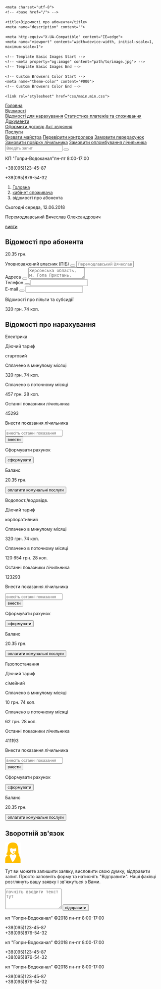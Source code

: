 <!DOCTYPE html>
<html lang="ru">

<head>

	<meta charset="utf-8">
	<!-- <base href="/"> -->

	<title>Відомості про абонента</title>
	<meta name="description" content="">

	<meta http-equiv="X-UA-Compatible" content="IE=edge">
	<meta name="viewport" content="width=device-width, initial-scale=1, maximum-scale=1">

	<!-- Template Basic Images Start -->
	<!-- <meta property="og:image" content="path/to/image.jpg"> -->
	<!-- Template Basic Images End -->

	<!-- Custom Browsers Color Start -->
	<meta name="theme-color" content="#000">
	<!-- Custom Browsers Color End -->

	<link rel="stylesheet" href="css/main.min.css">

</head>

<body>
	<!-- .nav -->
	<div class="col-12 nav">
		<div class="container nav__wrapper">
			<div class="row no-gutters align-items-center nav__content">
				<div class="col-7 col-lg-6 col-md-4">
					<div class="row no-gutters align-items-center">
						<!-- nav__item -->
						<div class="col text-lg-center text-md-right nav__item">
							<a href="#" class="d-md-block reset-link nav__link"><i class="d-md-block d-lg-none d-xl-inline fa fa-home nav__icon"></i><span class="d-md-none d-lg-inline">Головна</span></a>
						</div>
						<!-- nav__item dropdown list-->
						<div class="col text-lg-center text-md-right nav__item">
							<div class="nav-dropdown js-dropdown">
								<a href="#" class="reset-link nav__link nav-dropdown__button" data-toggle="dropdown"><i class="d-md-block d-lg-none d-xl-inline fa fa-file-text-o nav__icon"></i><span class="d-md-none d-lg-inline">Відомості</span></a>
								<div class="nav-dropdown__content">
									<a href="#" class="reset-link nav-dropdown__item">Відомості для нарахування</a>
									<a href="#" class="reset-link nav-dropdown__item">Статистика платежів та споживання</a>
								</div>
							</div>
						</div>
						<!-- nav__item dropdown list-->
						<div class="col text-lg-center text-md-right nav__item">
							<div class="nav-dropdown js-dropdown">
								<a href="#" class="reset-link nav__link nav-dropdown__button" data-toggle="dropdown"><i class="d-md-block d-lg-none d-xl-inline fa fa-book nav__icon"></i><span class="d-md-none d-lg-inline">Документи</span></a>
								<div class="nav-dropdown__content">
									<a href="#" class="reset-link nav-dropdown__item">Оформити договір</a>
									<a href="#" class="reset-link nav-dropdown__item">Акт звіряння</a>
								</div>
							</div>
						</div>
						<!-- nav__item dropdown list-->
						<div class="col text-lg-center text-md-right nav__item">
							<div class="reset-link nav-dropdown js-dropdown">
								<a href="#" class="reset-link nav__link nav-dropdown__button" data-toggle="dropdown"><i class="d-md-block d-lg-none d-xl-inline fa fa-pencil-square-o nav__icon"></i><span class="d-md-none d-lg-inline">Послуги</span></a>
								<div class="nav-dropdown__content">
									<a href="#" class="reset-link nav-dropdown__item">Визвати майстра</a>
									<a href="#" class="reset-link nav-dropdown__item">Перевірити контролера</a>
									<a href="#" class="reset-link nav-dropdown__item">Замовити перерахунок</a>
									<a href="#" class="reset-link nav-dropdown__item">Замовити повірку лічильника</a>
									<a href="#" class="reset-link nav-dropdown__item">Замовити опломбування лічильника</a>
								</div>
							</div>
						</div>
					</div>
				</div>
				<div class="col-5 col-lg-6 col-md-8">
					<div class="row no-gutters align-items-center">
						<!-- nav__item dropdown list form-->
						<div class="col-2">
							<div class="text-center nav-dropdown js-dropdown-form">
								<a href="#" class="reset-link nav__link nav-dropdown__button" data-toggle="dropdown"><i class="fa fa-search nav__icon"></i></a>
								<div class="nav-dropdown__content nav-dropdown__content--form">
									<form class="form-inline nav-dropdown__item">
										<input class="nav-dropdown__form form-control" type="search" placeholder="Введіть запит" aria-label="Введіть запит">
										<button class="nav-dropdown__form-button" type="submit"><i class="fa fa-arrow-circle-right nav__icon"></i></button>
									</form>
								</div>
							</div>
						</div>
						<!-- nav__item -->
						<div class="col-6 text-right nav__item">
							<p class="nav__text">КП "Гопри-Водоканал"<span>пн-пт 8:00-17:00</span></p>
						</div>
						<div class="col-4 nav__item">
							<p class="text-right nav__text nav__text--tel"><i class="fa fa-phone-square nav__icon"></i>+38(095)123-45-87</p>
							<p class="text-right nav__text nav__text--tel">+38(095)876-54-32</p>
						</div>
					</div>
				</div>
			</div>
		</div>
	</div>
	<div class="container">
		<!-- .header-page -->
		<div class="row header-page">
			<!-- breadcrumbs -->
			<div class="order-lg-1 order-md-1 col-lg-5 col-xl-5 col-md-6 header-page__item">
				<nav aria-label="breadcrumb">
					<ol class="breadcrumb">
						<li class="breadcrumb-item"><a href="#" class="breadcrumb__link">Головна</a></li>
						<li class="breadcrumb-item"><a href="#" class="breadcrumb__link">кабінет споживача</a></li>
						<li class="breadcrumb-item active" aria-current="page">відомості про абонента</li>
					</ol>
				</nav>
			</div>
			<!-- calendar day -->
			<div class="order-lg-2 order-md-3 col-lg-3 col-xl-3 col-md-5 header-page__item text-center text-lg-center text-md-left">
				<p class="header-page__text">Сьогоднi середа, 12.06.2018</p>
			</div>
			<!-- user name and logout-->
			<div class="order-lg-3 order-md-2 col-lg-4 col-xl-4 col-md-6 header-page__item text-right">
				<p class="header-page__text">Перемодлавський Вячеслав Олександрович</p>
				<a href="#" class="header-page__link">вийти</a>
			</div>
		</div>
		<!-- .cabinet-content -->
		<div class="row pb-lg-2 pb-md-4 pb-5 cabinet-content">
			<!-- user-settings -->
			<div class="col-lg-5 user-settings">
				<h2 class="text-center text-md-left cabinet-heading">Відомості <span>про абонента</span></h2>
				<p class="text-center user-settings__ballance green">20.35 грн.</p>
				<form action="">
					<div class="row no-gutters pt-1 pb-2 user-settings__row">
						<label class="col-10 px-2 user-settings__label" for="user-pib">Уповноважений власник (ПІБ)</label>
						<button class="col-2 text-right user-settings__button" type="submit"><i class="fa fa-pencil-square"></i></button>
						<input type="text" class="col-12 px-2 form-control user-settings__input" id="user-pib" placeholder="Перемодлавський Вячеслав Олександрович">
					</div>
					<div class="row no-gutters pt-1 pb-2 user-settings__row">
						<label class="col-10 px-2 user-settings__label" for="user-adress">Адреса</label>
						<button class="col-2 text-right user-settings__button" type="submit"><i class="fa fa-pencil-square"></i></button>
						<textarea rows="2" class="col-12 px-2 form-control user-settings__input" id="user-adress" placeholder="Херсонська область, м. Гола Пристань, Вулиця Центральная, Будинок 57, Квартира 15, Індекс 03234."></textarea>
					</div>
					<div class="row no-gutters pt-1 pb-2 user-settings__row">
						<label class="col-10 px-2 user-settings__label" for="user-phone">Телефон</label>
						<button class="col-2 text-right user-settings__button" type="submit"><i class="fa fa-pencil-square"></i></button>
						<input type="text" class="col-12 px-2 form-control user-settings__input" id="user-phone" placeholder="">
					</div>
					<div class="row no-gutters pt-1 pb-2 user-settings__row">
						<label class="col-10 px-2 user-settings__label" for="user-email">E-mail</label>
						<button class="col-2 text-right user-settings__button" type="submit"><i class="fa fa-pencil-square"></i></button>
						<input type="text" class="col-12 px-2 form-control user-settings__input" id="user-email" placeholder="">
					</div>
					<div class="row no-gutters pt-1 pb-2 user-settings__row">
						<p class="col-7 text-left user-settings__privileges">Відомості про пільги та субсидії</p><p class="col-5 text-right user-settings__privileges">320 грн. 74 коп.</p>
					</div>
				</form>
			</div>
			<!-- user-reading -->
			<div class="col-lg-7 user-readings">
				<h2 class="text-center text-md-left cabinet-heading">Відомості <span>про нарахування</span></h2>
				<!-- .accordion -->
				<div id="accordion" class="user-readings__container">
					<!-- .user-readings__item -->
					<div class="user-readings__item">
						<p class="text-center user-readings__button">Електрика</p>
						<div class="user-readings__content">
							<!-- user-readings__wrapper - костыли для отбивки паддинга бутстраповского класса row-->
							<div class="mx-auto user-readings__wrapper">
								<!-- table row -->
								<div class="row no-gutters pt-2 px-2 user-readings__row">
									<div class="col-md-6 col-12 user-readings__query"><p class="user-readings__text text-md-left text-center">Діючий тариф</p></div>
									<div class="col-md-6 col-12 user-readings__value"><p class="user-readings__text text-md-left text-center">стартовий</p></div>
								</div>
								<!-- table row -->
								<div class="row no-gutters pt-2 px-2 user-readings__row">
									<div class="col-md-6 col-12 user-readings__query"><p class="user-readings__text text-md-left text-center">Сплачено в минулому місяці</p></div>
									<div class="col-md-6 col-12 user-readings__value"><p class="user-readings__text text-md-left text-center">320 грн. 74 коп.</p></div>
								</div>
								<!-- table row -->
								<div class="row no-gutters pt-2 px-2 user-readings__row">
									<div class="col-md-6 col-12 user-readings__query"><p class="user-readings__text text-md-left text-center">Сплачено в поточному місяці</p></div>
									<div class="col-md-6 col-12 user-readings__value"><p class="user-readings__text text-md-left text-center">457 грн. 28 коп.</p></div>
								</div>
								<!-- table row -->
								<div class="row no-gutters pt-2 px-2 user-readings__row">
									<div class="col-md-6 col-12 user-readings__query"><p class="user-readings__text text-md-left text-center">Останні показники лічильника</p></div>
									<div class="col-md-6 col-12 user-readings__value"><p class="user-readings__text text-md-left text-center">45293</p></div>
								</div>
								<!-- table row input-->
								<div class="row no-gutters pt-2 px-2 user-readings__row">
									<div class="col-md-6 col-12 user-readings__query"><p class="user-readings__text text-md-left text-center">Внести показання лічильника</p></div>
									<div class="col-md-6 col-12 user-readings__value">
										<div class="input-group">
											<input type="text" class="form-control user-readings__input" placeholder="внесіть останні показання" aria-label="внесіть останні показання" aria-describedby="user-readings">
											<div class="input-group-append">
												<button class="btn btn-outline-secondary button--blue button--rounded" type="button">внести</button>
											</div>
										</div>
									</div>
								</div>
								<!-- table row button-->
								<div class="row no-gutters pt-2 px-2 user-readings__row">
									<div class="col-md-6 col-12 user-readings__query"><p class="user-readings__text text-md-left text-center">Сформувати рахунок</p></div>
									<div class="col-md-6 col-12 user-readings__value">
										<div class="input-group">
											<button class="w-100 btn btn-outline-secondary button--blue button--rounded" type="button">сформувати</button>
										</div>
									</div>
								</div>
								<!-- table row ballance-->
								<div class="row no-gutters pt-2 px-2 user-readings__row">
									<div class="col-md-6 col-12 user-readings__query"><p class="user-readings__text text-md-left text-center">Баланс</p></div>
									<div class="col-md-6 col-12 user-readings__value"><p class="user-readings__text text-md-left text-center green">20.35 грн.</p></div>
								</div>
								<!-- table row payments-->
								<div class="row no-gutters pt-2 px-2 user-readings__row">
									<div class="offset-0 offset-md-3 col-md-6 col-12 user-readings__query"><button class="w-100 btn btn-outline-secondary button--red button--rounded" type="button">оплатити комунальні послуги</button></div>
								</div>
							</div>
						</div>
					</div>
					<!-- .user-readings__item -->
					<div class="user-readings__item">
						<p class="text-center user-readings__button">Водопост./водовідв.</p>
						<div class="user-readings__content">
							<!-- user-readings__wrapper - костыли для отбивки паддинга бутстраповского класса row-->
							<div class="mx-auto user-readings__wrapper">
								<!-- table row -->
								<div class="row no-gutters pt-2 px-2 user-readings__row">
									<div class="col-md-6 col-12 user-readings__query"><p class="user-readings__text text-md-left text-center">Діючий тариф</p></div>
									<div class="col-md-6 col-12 user-readings__value"><p class="user-readings__text text-md-left text-center">корпоративний</p></div>
								</div>
								<!-- table row -->
								<div class="row no-gutters pt-2 px-2 user-readings__row">
									<div class="col-md-6 col-12 user-readings__query"><p class="user-readings__text text-md-left text-center">Сплачено в минулому місяці</p></div>
									<div class="col-md-6 col-12 user-readings__value"><p class="user-readings__text text-md-left text-center">320 грн. 74 коп.</p></div>
								</div>
								<!-- table row -->
								<div class="row no-gutters pt-2 px-2 user-readings__row">
									<div class="col-md-6 col-12 user-readings__query"><p class="user-readings__text text-md-left text-center">Сплачено в поточному місяці</p></div>
									<div class="col-md-6 col-12 user-readings__value"><p class="user-readings__text text-md-left text-center">120 654 грн. 28 коп.</p></div>
								</div>
								<!-- table row -->
								<div class="row no-gutters pt-2 px-2 user-readings__row">
									<div class="col-md-6 col-12 user-readings__query"><p class="user-readings__text text-md-left text-center">Останні показники лічильника</p></div>
									<div class="col-md-6 col-12 user-readings__value"><p class="user-readings__text text-md-left text-center">123293</p></div>
								</div>
								<!-- table row input-->
								<div class="row no-gutters pt-2 px-2 user-readings__row">
									<div class="col-md-6 col-12 user-readings__query"><p class="user-readings__text text-md-left text-center">Внести показання лічильника</p></div>
									<div class="col-md-6 col-12 user-readings__value">
										<div class="input-group">
											<input type="text" class="form-control user-readings__input" placeholder="внесіть останні показання" aria-label="внесіть останні показання" aria-describedby="user-readings">
											<div class="input-group-append">
												<button class="btn btn-outline-secondary button--blue button--rounded" type="button">внести</button>
											</div>
										</div>
									</div>
								</div>
								<!-- table row button-->
								<div class="row no-gutters pt-2 px-2 user-readings__row">
									<div class="col-md-6 col-12 user-readings__query"><p class="user-readings__text text-md-left text-center">Сформувати рахунок</p></div>
									<div class="col-md-6 col-12 user-readings__value">
										<div class="input-group">
											<button class="w-100 btn btn-outline-secondary button--blue button--rounded" type="button">сформувати</button>
										</div>
									</div>
								</div>
								<!-- table row ballance-->
								<div class="row no-gutters pt-2 px-2 user-readings__row">
									<div class="col-md-6 col-12 user-readings__query"><p class="user-readings__text text-md-left text-center">Баланс</p></div>
									<div class="col-md-6 col-12 user-readings__value"><p class="user-readings__text text-md-left text-center green">20.35 грн.</p></div>
								</div>
								<!-- table row payments-->
								<div class="row no-gutters pt-2 px-2 user-readings__row">
									<div class="offset-0 offset-md-3 col-md-6 col-12 user-readings__query"><button class="w-100 btn btn-outline-secondary button--red button--rounded" type="button">оплатити комунальні послуги</button></div>
								</div>
							</div>
						</div>
					</div>
					<!-- .user-readings__item -->
					<div class="user-readings__item">
						<p class="text-center user-readings__button">Газопостачання</p>
						<div class="user-readings__content">
							<!-- user-readings__wrapper - костыли для отбивки паддинга бутстраповского класса row-->
							<div class="mx-auto user-readings__wrapper">
								<!-- table row -->
								<div class="row no-gutters pt-2 px-2 user-readings__row">
									<div class="col-md-6 col-12 user-readings__query"><p class="user-readings__text text-md-left text-center">Діючий тариф</p></div>
									<div class="col-md-6 col-12 user-readings__value"><p class="user-readings__text text-md-left text-center">сімейний</p></div>
								</div>
								<!-- table row -->
								<div class="row no-gutters pt-2 px-2 user-readings__row">
									<div class="col-md-6 col-12 user-readings__query"><p class="user-readings__text text-md-left text-center">Сплачено в минулому місяці</p></div>
									<div class="col-md-6 col-12 user-readings__value"><p class="user-readings__text text-md-left text-center">10 грн. 74 коп.</p></div>
								</div>
								<!-- table row -->
								<div class="row no-gutters pt-2 px-2 user-readings__row">
									<div class="col-md-6 col-12 user-readings__query"><p class="user-readings__text text-md-left text-center">Сплачено в поточному місяці</p></div>
									<div class="col-md-6 col-12 user-readings__value"><p class="user-readings__text text-md-left text-center">62 грн. 28 коп.</p></div>
								</div>
								<!-- table row -->
								<div class="row no-gutters pt-2 px-2 user-readings__row">
									<div class="col-md-6 col-12 user-readings__query"><p class="user-readings__text text-md-left text-center">Останні показники лічильника</p></div>
									<div class="col-md-6 col-12 user-readings__value"><p class="user-readings__text text-md-left text-center">411193</p></div>
								</div>
								<!-- table row input-->
								<div class="row no-gutters pt-2 px-2 user-readings__row">
									<div class="col-md-6 col-12 user-readings__query"><p class="user-readings__text text-md-left text-center">Внести показання лічильника</p></div>
									<div class="col-md-6 col-12 user-readings__value">
										<div class="input-group">
											<input type="text" class="form-control user-readings__input" placeholder="внесіть останні показання" aria-label="внесіть останні показання" aria-describedby="user-readings">
											<div class="input-group-append">
												<button class="btn btn-outline-secondary button--blue button--rounded" type="button">внести</button>
											</div>
										</div>
									</div>
								</div>
								<!-- table row button-->
								<div class="row no-gutters pt-2 px-2 user-readings__row">
									<div class="col-md-6 col-12 user-readings__query"><p class="user-readings__text text-md-left text-center">Сформувати рахунок</p></div>
									<div class="col-md-6 col-12 user-readings__value">
										<div class="input-group">
											<button class="w-100 btn btn-outline-secondary button--blue button--rounded" type="button">сформувати</button>
										</div>
									</div>
								</div>
								<!-- table row ballance-->
								<div class="row no-gutters pt-2 px-2 user-readings__row">
									<div class="col-md-6 col-12 user-readings__query"><p class="user-readings__text text-md-left text-center">Баланс</p></div>
									<div class="col-md-6 col-12 user-readings__value"><p class="user-readings__text text-md-left text-center green">20.35 грн.</p></div>
								</div>
								<!-- table row payments-->
								<div class="row no-gutters pt-2 px-2 user-readings__row">
									<div class="offset-0 offset-md-3 col-md-6 col-12 user-readings__query"><button class="w-100 btn btn-outline-secondary button--red button--rounded" type="button">оплатити комунальні послуги</button></div>
								</div>
							</div>
						</div>
					</div>
				</div>
				<!--/#accordion-->
			</div>
		</div>
		<!-- .callback -->
		<div class="row callback">
			<h2 class="col-12 text-center text-md-left cabinet-heading">Зворотній <span>зв'язок</span></h2>
			<!-- description -->
			<div class="col-lg-5 pb-2 callback__description">
				<div class="row align-items-start">
					<img src="img/support-woman.svg" alt="" class="col-md-3 d-md-inline d-sm-none callback__img">
					<p class="col-12 col-md-9 callback__text text-center text-md-left">Тут ви можете залишити заявку, висловити свою думку, відправити запит. Просто заповніть форму та натисніть "Відправити". Наші фахівці розглянуть вашу заявку і зв'яжуться з Вами.</p>
				</div>
			</div>
			<!-- .callback-form -->
			<form action="" class="col-lg-7 callback__form">
				<div class="row justify-content-md-end justify-content-center">
					<textarea class="col-12 form-control callback__textarea" id="callback__textarea" rows="4" placeholder="почніть вводити текст тут"></textarea>
					<button type="submit" class="px-3 button button--red">вiдправити</button>
				</div>
			</form>
		</div>
	</div>
	<div class="container-fluid footer-page">
		<div class="container">
			<div class="row py-4 align-items-center footer-page__wrapper">
				<!-- footer-page__item -->
				<div class="col-md-4 text-center text-md-left footer-page__item">
					<p class="footer-page__text footer-page__text--uppercase">кп "Гопри-Водоканал" ©2018 <span class="footer-page__text">пн-пт 8:00-17:00</span></p>
					<p class="footer-page__text">+38(095)123-45-87<br>+38(095)876-54-32</p>
				</div>
				<!-- footer-page__item -->
				<div class="col-md-4 text-center text-md-center footer-page__item">
					<p class="footer-page__text footer-page__text--uppercase">кп "Гопри-Водоканал" ©2018 <span class="footer-page__text">пн-пт 8:00-17:00</span></p>
					<p class="footer-page__text">+38(095)123-45-87<br>+38(095)876-54-32</p>
				</div>
				<!-- footer-page__item -->
				<div class="col-md-4 text-center text-md-right footer-page__item">
					<p class="footer-page__text footer-page__text--uppercase">кп "Гопри-Водоканал" ©2018 <span class="footer-page__text">пн-пт 8:00-17:00</span></p>
					<p class="footer-page__text">+38(095)123-45-87<br>+38(095)876-54-32</p>
				</div>
			</div>
		</div>
	</div>
	<script src="js/scripts.min.js"></script>
</body>
</html>
